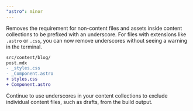 ```yaml
---
"astro": minor
---
```


Removes the requirement for non-content files and assets inside content collections to be prefixed with an underscore. For files with extensions like `.astro` or `.css`, you can now remove underscores without seeing a warning in the terminal.

```diff
src/content/blog/
post.mdx
- _styles.css
- _Component.astro
+ styles.css
+ Component.astro
```

Continue to use underscores in your content collections to exclude individual content files, such as drafts, from the build output.
